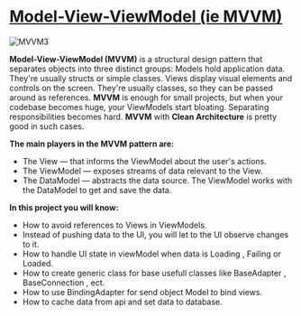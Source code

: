 # [Model-View-ViewModel (ie MVVM)](https://github.com/Alireza-hr/SimpleMVVM)

![MVVM3](https://user-images.githubusercontent.com/1812129/68319232-446cf900-00be-11ea-92cf-cad817b2af2c.png)

**Model-View-ViewModel (MVVM)** is a structural design pattern that separates objects into three distinct groups: Models hold application data. They're usually structs or simple classes. Views display visual elements and controls on the screen. They're usually classes, so they can be passed around as references.
**MVVM** is enough for small projects, but when your codebase becomes huge, your ViewModels start bloating. Separating responsibilities becomes hard. **MVVM** with **Clean Architecture** is pretty good in such cases.

**The main players in the MVVM pattern are:**
- The View — that informs the ViewModel about the user's actions.
- The ViewModel — exposes streams of data relevant to the View.
- The DataModel — abstracts the data source. The ViewModel works with the DataModel to get and save the data.

**In this project you will know:**
- How to avoid references to Views in ViewModels.
- Instead of pushing data to the UI, you will let to the UI observe changes to it.
- How to handle UI state in viewModel when data is Loading , Failing or Loaded.
- How to create generic class for base usefull classes like BaseAdapter , BaseConnection , ect.
- How to use BindingAdapter for send object Model to bind views.
- How to cache data from api and set data to database.
